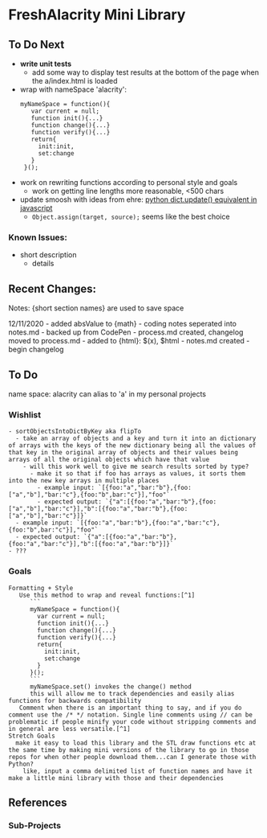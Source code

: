 # FreshAlacrity Mini Library

## To Do Next
   - **write unit tests**
     - add some way to display test results at the bottom of the page when the a/index.html is loaded
   - wrap with nameSpace 'alacrity':
     ```
     myNameSpace = function(){
        var current = null;
        function init(){...}
        function change(){...}
        function verify(){...}
        return{
          init:init,
          set:change
        }
      }();
      ```
   - work on rewriting functions according to personal style and goals
     - work on getting line lengths more reasonable, <500 chars
   - update smoosh with ideas from ehre: [python dict.update() equivalent in javascript](https://stackoverflow.com/questions/48747589/python-dict-update-equivalent-in-javascript)
     - `Object.assign(target, source);` seems like the best choice

### Known Issues:
   - short description
      - details

## Recent Changes:
   Notes:
      {short section names} are used to save space

   12/11/2020
      - added absValue to {math}
      - coding notes seperated into notes.md
      - backed up from CodePen
      - process.md created, changelog moved to process.md
      - added to {html}: $(x), $html
      - notes.md created
      - begin changelog

## To Do
  name space: alacrity
    can alias to 'a' in my personal projects
  ### Wishlist
    - sortObjectsIntoDictByKey aka flipTo
      - take an array of objects and a key and turn it into an dictionary of arrays with the keys of the new dictionary being all the values of that key in the original array of objects and their values being arrays of all the original objects which have that value
        - will this work well to give me search results sorted by type?
          - make it so that if foo has arrays as values, it sorts them into the new key arrays in multiple places
            - example input: `[{foo:"a","bar:"b"},{foo:["a","b"],"bar:"c"},{foo:"b",bar:"c"}],"foo"`
            - expected output: `{"a":[{foo:"a","bar:"b"},{foo:["a","b"],"bar:"c"}],"b":[{foo:"a","bar:"b"},{foo:["a","b"],"bar:"c"}]}`
      - example input: `[{foo:"a","bar:"b"},{foo:"a","bar:"c"},{foo:"b",bar:"c"}],"foo"`
      - expected output: `{"a":[{foo:"a","bar:"b"},{foo:"a","bar:"c"}],"b":[{foo:"a","bar:"b"}]}`
    - ???

  ### Goals
    Formatting + Style
       Use this method to wrap and reveal functions:[^1]
          ```
          myNameSpace = function(){
            var current = null;
            function init(){...}
            function change(){...}
            function verify(){...}
            return{
              init:init,
              set:change
            }
          }();
          ```
          myNameSpace.set() invokes the change() method
          this will allow me to track dependencies and easily alias functions for backwards compatibility
       Comment when there is an important thing to say, and if you do comment use the /* */ notation. Single line comments using // can be problematic if people minify your code without stripping comments and in general are less versatile.[^1]
    Stretch Goals
      make it easy to load this library and the STL draw functions etc at the same time by making mini versions of the library to go in those repos for when other people download them...can I generate those with Python?
        like, input a comma delimited list of function names and have it make a little mini library with those and their dependencies

## References
   [^1]: [Javascript Best Practices - W3C Wiki](https://www.w3.org/wiki/JavaScript_best_practices)
   ### Sub-Projects
